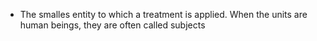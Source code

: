 - The smalles entity to which a treatment is applied. When the units are human beings, they are often called subjects
